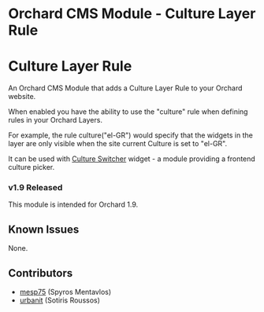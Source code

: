 # Orchard CMS Module - Culture Layer Rule

Culture Layer Rule
====================

An Orchard CMS Module that adds a Culture Layer Rule to your Orchard website.

When enabled you have the ability to use the "culture" rule when defining rules in your Orchard Layers.

For example, the rule culture("el-GR") would specify that the widgets in the layer are only visible when the site current Culture is set to "el-GR".

It can be used with [Culture Switcher](https://orchardcultureswitcher.codeplex.com/) widget - a module providing a frontend culture picker.

### v1.9 Released

This module is intended for Orchard 1.9.

## Known Issues

None.

## Contributors

  - [mesp75](https://github.com/mesp75) (Spyros Mentavlos)
  - [urbanit](https://github.com/urbanit) (Sotiris Roussos)

